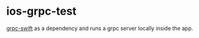 # ios-grpc-test

[grpc-swift](https://github.com/grpc/grpc-swift) as a dependency and runs a grpc server locally inside the app.
